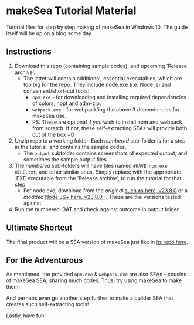 # makeSea Tutorial Material
Tutorial files for step by step making of makeSea in Windows 10.
The guide itself will be up on a blog some day.

## Instructions
1. Download this repo (containing sample codes), and upcoming 'Release archive'.
   * The latter will contain additional, essential executables, which are too big for the repo. They include node.exe (i.e. Node.js) and convenient/short-cut tools:
     * `npm.exe` - for downloading and installing required dependencies of colors, nopt and adm-zip.
     * `webpack.exe` - for webpack'ing the above 3 dependencies for makeSea use.
     * PS: These are optional if you wish to install npm and webpack from scratch. If not, these self-extracting SEAs will provide both out of the box =D 
2. Unzip repo to a working folder. Each *numbered* sub-folder is for a step in the tutorial, and contains the sample codes.
     * The `output` subfolder contains screenshots of expected output, and sometimes the sample output files. 
3. The *numbered* sub-folders will have files named `#HAVE npm.exe HERE.txt`, and other similar ones. Simply replace with the appropriate .EXE executable from the 'Release archive', to run the tutorial for that step.
     * For node.exe, download from the *original* [such as here, v23.8.0](https://nodejs.org/dist/v23.8.0/win-x64/node.exe) or a *modded* [Node.JS+ here, v23.8.0+](https://github.com/sdneon/node/releases/download/v23.8.0%2B/node.exe). These are the versions tested against.
4. Run the numbered .BAT and check against outcome in output folder.
 
## Ultimate Shortcut
The final product will be a SEA version of makeSea just like in [its repo here](https://github.com/sdneon/makeSea).

## For the Adventurous
As mentioned, the provided `npm.exe` & `webpack.exe` are also SEAs - cousins of makeSea SEA, sharing much codes.
Thus, try using makeSea to make them!

And perhaps even go another step further to make a builder SEA that creates such self-extracting tools!

Lastly, have fun!